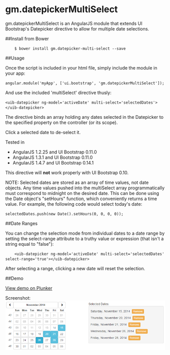 gm.datepickerMultiSelect
========================

gm.datepickerMultiSelect is an AngularJS module that extends UI Bootstrap's Datepicker directive to allow for multiple date selections.

##Install from Bower

		$ bower install gm.datepicker-multi-select --save

##Usage

Once the script is included in your html file, simply include the module in your app:

    angular.module('myApp', ['ui.bootstrap', 'gm.datepickerMultiSelect']);

And use the included 'multiSelect' directive thusly:

    <uib-datepicker ng-model='activeDate' multi-select='selectedDates'></uib-datepicker>

The directive binds an array holding any dates selected in the Datepicker to the specified property on the controller (or its scope).

Click a selected date to de-select it.

Tested in
 * AngularJS 1.2.25 and UI Bootstrap 0.11.0
 * AngularJS 1.3.1 and UI Bootstrap 0.11.0
 * AngularJS 1.4.7 and UI Bootstrap 0.14.1
 
This directive will **not** work properly with UI Bootstrap 0.10.

NOTE: Selected dates are stored as an array of time values, not date objects. Any time values pushed into the multiSelect array programmatically must correspond to midnight on the desired date. This can be done using the Date object's "setHours" function, which conveniently returns a time value. For example, the following code would select today's date:

    selectedDates.push(new Date().setHours(0, 0, 0, 0));

##Date Ranges

You can change the selection mode from individual dates to a date range by setting the select-range attribute to a truthy value or expression (that isn't a string equal to "false"):

		<uib-datepicker ng-model='activeDate' multi-select='selectedDates' select-range='true'></uib-datepicker>

After selecting a range, clicking a new date will reset the selection.

##Demo

<a href='http://plnkr.co/iVSdXt' target='_blank'>View demo on Plunker</a>

Screenshot:
![Alt text](screenshot.png "Screenshot")
